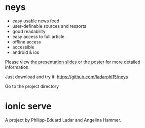 # neys

- easy usable news feed
- user-definable sources and ressorts
- good readability 
- easy access to full article
- offline access
- accessible
- android & ios

Please view [the presentation slides](https://github.com/ladarphi15/neys/blob/master/NeysApp/neys-slides.pdf) or [the poster](https://github.com/ladarphi15/neys/blob/master/NeysApp/neys_plakat.pptx) for more detailed information.

Just download and try it:
https://github.com/ladarphi15/neys

Go to the project directory
# ionic serve


A project by Philipp-Eduard Ladar and Angelina Hammer.
